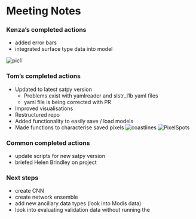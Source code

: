 # Meeting Notes 

### Kenza’s completed actions
* added error bars 
* integrated surface type data into model 

![pic1](https://i.imgur.com/CN9glgf.png)

### Tom’s completed actions
* Updated to latest  satpy version
  * Problems exist with yamlreader and slstr_l1b yaml files
  * yaml file is being corrected with PR
* Improved visualisations
* Restructured repo 
* Added functionality to easily save / load models
* Made functions to characterise saved pixels
![coastlines](https://i.imgur.com/NYiey86.png)
![PixelSpots](https://i.imgur.com/12SDEeD.png)

### Common completed actions
* update scripts for new satpy version 
* briefed Helen Brindley on project 

### Next steps 
* create CNN
* create network ensemble 
* add new ancillary data types (look into Modis data)
* look into evaluating validation data without running the 
